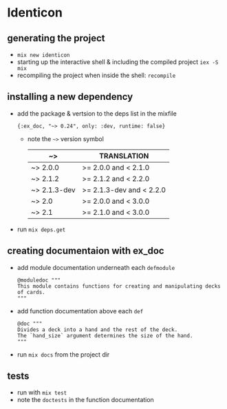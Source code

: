 # Identicon

## generating the project

- `mix new identicon`
- starting up the interactive shell & including the compiled project `iex -S mix`
- recompiling the project when inside the shell: `recompile`

## installing a new dependency

- add the package & vertsion to the deps list in the mixfile

  ```
  {:ex_doc, "~> 0.24", only: :dev, runtime: false}
  ```

  - note the `~>` version symbol

    | ~>           | TRANSLATION              |
    | ------------ | ------------------------ |
    | ~> 2.0.0     | >= 2.0.0 and < 2.1.0     |
    | ~> 2.1.2     | >= 2.1.2 and < 2.2.0     |
    | ~> 2.1.3-dev | >= 2.1.3-dev and < 2.2.0 |
    | ~> 2.0       | >= 2.0.0 and < 3.0.0     |
    | ~> 2.1       | >= 2.1.0 and < 3.0.0     |

- run `mix deps.get`

## creating documentaion with ex_doc

- add module documentation underneath each `defmodule`
  ```
  @moduledoc """
  This module contains functions for creating and manipulating decks of cards.
  """
  ```
- add function documentation above each `def`

  ```
  @doc """
  Divides a deck into a hand and the rest of the deck.
  The `hand_size` argument determines the size of the hand.
  """
  ```

- run `mix docs` from the project dir

## tests

- run with `mix test`
- note the `doctests` in the function documentation
